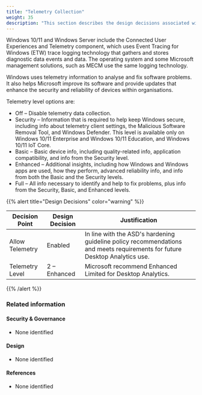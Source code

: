 ```yaml
---
title: "Telemetry Collection"
weight: 35
description: "This section describes the design decisions associated with telemetry collection on Windows 10 and 11 endpoints configured according to guidance in ASD's Blueprint for Secure Cloud."
---
```


Windows 10/11 and Windows Server include the Connected User Experiences and Telemetry component, which uses Event Tracing for Windows (ETW) trace logging technology that gathers and stores diagnostic data events and data. The operating system and some Microsoft management solutions, such as MECM use the same logging technology.

Windows uses telemetry information to analyse and fix software problems. It also helps Microsoft improve its software and provide updates that enhance the security and reliability of devices within organisations.

Telemetry level options are:

* Off – Disable telemetry data collection.
* Security – Information that is required to help keep Windows secure, including info about telemetry client settings, the Malicious Software Removal Tool, and Windows Defender. This level is available only on Windows 10/11 Enterprise and Windows 10/11 Education, and Windows 10/11 IoT Core.
* Basic – Basic device info, including quality-related info, application compatibility, and info from the Security level.
* Enhanced – Additional insights, including how Windows and Windows apps are used, how they perform, advanced reliability info, and info from both the Basic and the Security levels.
* Full – All info necessary to identify and help to fix problems, plus info from the Security, Basic, and Enhanced levels.


{{% alert title="Design Decisions" color="warning" %}}

| Decision Point  | Design Decision | Justification                                                                                                             |
|-----------------|-----------------|---------------------------------------------------------------------------------------------------------------------------|
| Allow Telemetry | Enabled         | In line with the ASD's hardening guideline policy recommendations and meets requirements for future Desktop Analytics use. |
| Telemetry Level | 2 – Enhanced    | Microsoft recommend Enhanced Limited for Desktop Analytics.                                                               |

{{% /alert %}}

### Related information

#### Security & Governance

* None identified

#### Design

* None identified

#### References

* None identified